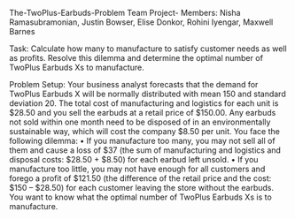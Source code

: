 The-TwoPlus-Earbuds-Problem
Team Project- Members: Nisha Ramasubramonian, Justin Bowser, Elise Donkor, Rohini Iyengar, Maxwell Barnes

Task: Calculate how many to manufacture to satisfy customer needs as well as profits. Resolve this dilemma and determine the optimal number of TwoPlus Earbuds Xs to manufacture.

Problem Setup: 
Your business analyst forecasts that the demand for TwoPlus Earbuds X will be normally distributed with mean 150 and standard deviation 20. 
The total cost of manufacturing and logistics for each unit is $28.50 and you sell the earbuds at a retail price of $150.00. 
Any earbuds not sold within one month need to be disposed of in an environmentally sustainable way, which will cost the company $8.50 per unit. 
You face the following dilemma: 
  • If you manufacture too many, you may not sell all of them and cause a loss of $37 (the sum of manufacturing and logistics and disposal costs: $28.50 + $8.50) for each earbud left unsold. 
  • If you manufacture too little, you may not have enough for all customers and forego a profit of $121.50 (the difference of the retail price and the cost: $150 – $28.50) for each customer leaving the store without the earbuds.
    You want to know what the optimal number of TwoPlus Earbuds Xs is to manufacture.
